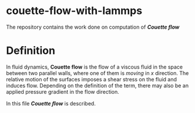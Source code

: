# couette-flow-with-lammps


The repository contains the work done on computation of ***Couette flow***
# Definition

In fluid dynamics, **Couette flow** is the flow of a viscous fluid in the space between two parallel walls, 
where one of them is *moving* in *x* direction. 
The relative motion of the surfaces imposes a shear stress on the fluid and induces flow. Depending on the definition of the term, there may also be an applied pressure gradient in the flow direction.

In this file ***Couette ﬂow*** is described.
